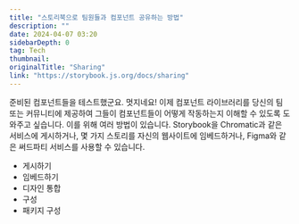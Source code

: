```yaml
---
title: "스토리북으로 팀원들과 컴포넌트 공유하는 방법"
description: ""
date: 2024-04-07 03:20
sidebarDepth: 0
tag: Tech
thumbnail: 
originalTitle: "Sharing"
link: "https://storybook.js.org/docs/sharing"
---
```



준비된 컴포넌트들을 테스트했군요. 멋지네요! 이제 컴포넌트 라이브러리를 당신의 팀 또는 커뮤니티에 제공하여 그들이 컴포넌트들이 어떻게 작동하는지 이해할 수 있도록 도와주고 싶습니다. 이를 위해 여러 방법이 있습니다. Storybook을 Chromatic과 같은 서비스에 게시하거나, 몇 가지 스토리를 자신의 웹사이트에 임베드하거나, Figma와 같은 써드파티 서비스를 사용할 수 있습니다.

- 게시하기
- 임베드하기
- 디자인 통합
- 구성
- 패키지 구성